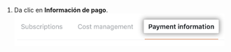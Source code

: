 1. Da clic en **Información de pago**. ![Pestaña de información de pago](/assets/images/help/settings/payment-info-tab.png)

